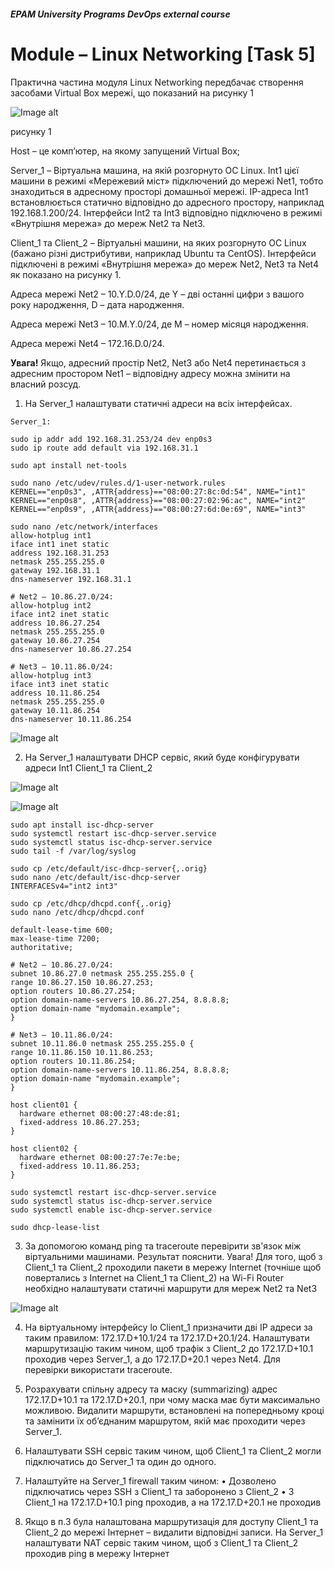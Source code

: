 ##### EPAM University Programs DevOps external course

# Module – Linux Networking [Task 5]

Практична частина модуля Linux Networking передбачає створення засобами Virtual Box мережі, що показаний на рисунку 1

![Image alt](img/module_5_task_5_part1_0.png)

рисунку 1

Host – це комп’ютер, на якому запущений Virtual Box;

Server_1 – Віртуальна машина, на якій розгорнуто ОС Linux. Int1 цієї машини в режимі «Мережевий міст» підключений до мережі Net1, тобто знаходиться в адресному просторі домашньої мережі. IP-адреса Int1 встановлюється статично відповідно до адресного простору, наприклад 192.168.1.200/24. Інтерфейси Int2 та Int3 відповідно підключено в режимі «Внутрішня мережа» до мереж Net2 та Net3.

Client_1 та Client_2 – Віртуальні машини, на яких розгорнуто ОС Linux (бажано різні дистрибутиви, наприклад Ubuntu та CentOS). Інтерфейси підключені в режимі «Внутрішня мережа» до мереж Net2, Net3 та Net4 як показано на рисунку 1.

Адреса мережі Net2 – 10.Y.D.0/24, де Y – дві останні цифри з вашого року народження, D – дата народження.

Адреса мережі Net3 – 10.M.Y.0/24, де M – номер місяця народження.

Адреса мережі Net4 – 172.16.D.0/24.

__Увага!__ Якщо, адресний простір Net2, Net3 або Net4 перетинається з адресним простором Net1 – відповідну адресу можна змінити на власний розсуд.


1. На Server_1 налаштувати статичні адреси на всіх інтерфейсах.

```
Server_1:

sudo ip addr add 192.168.31.253/24 dev enp0s3
sudo ip route add default via 192.168.31.1

sudo apt install net-tools

sudo nano /etc/udev/rules.d/1-user-network.rules
KERNEL=="enp0s3", ,ATTR{address}=="08:00:27:8c:0d:54", NAME="int1"
KERNEL=="enp0s8", ,ATTR{address}=="08:00:27:02:96:ac", NAME="int2"
KERNEL=="enp0s9", ,ATTR{address}=="08:00:27:6d:0e:69", NAME="int3"

sudo nano /etc/network/interfaces
allow-hotplug int1
iface int1 inet static
address 192.168.31.253
netmask 255.255.255.0
gateway 192.168.31.1
dns-nameserver 192.168.31.1

# Net2 – 10.86.27.0/24:
allow-hotplug int2
iface int2 inet static
address 10.86.27.254
netmask 255.255.255.0
gateway 10.86.27.254
dns-nameserver 10.86.27.254

# Net3 – 10.11.86.0/24:
allow-hotplug int3
iface int3 inet static
address 10.11.86.254
netmask 255.255.255.0
gateway 10.11.86.254
dns-nameserver 10.11.86.254
```

![Image alt](img/module_5_task_5_part1_1.png)

2. На Server_1 налаштувати DHCP сервіс, який буде конфігурувати адреси Int1 Client_1 та Client_2

![Image alt](img/module_5_task_5_part1_2.png)

![Image alt](img/module_5_task_5_part1_2-1.png)

```
sudo apt install isc-dhcp-server
sudo systemctl restart isc-dhcp-server.service
sudo systemctl status isc-dhcp-server.service
sudo tail -f /var/log/syslog

sudo cp /etc/default/isc-dhcp-server{,.orig}
sudo nano /etc/default/isc-dhcp-server
INTERFACESv4="int2 int3"

sudo cp /etc/dhcp/dhcpd.conf{,.orig}
sudo nano /etc/dhcp/dhcpd.conf

default-lease-time 600;
max-lease-time 7200;
authoritative;

# Net2 – 10.86.27.0/24:
subnet 10.86.27.0 netmask 255.255.255.0 {
range 10.86.27.150 10.86.27.253;
option routers 10.86.27.254;
option domain-name-servers 10.86.27.254, 8.8.8.8;
option domain-name "mydomain.example";
}

# Net3 – 10.11.86.0/24:
subnet 10.11.86.0 netmask 255.255.255.0 {
range 10.11.86.150 10.11.86.253;
option routers 10.11.86.254;
option domain-name-servers 10.11.86.254, 8.8.8.8;
option domain-name "mydomain.example";
}

host client01 {
  hardware ethernet 08:00:27:48:de:81;
  fixed-address 10.86.27.253;
}

host client02 {
  hardware ethernet 08:00:27:7e:7e:be;
  fixed-address 10.11.86.253;
}

sudo systemctl restart isc-dhcp-server.service
sudo systemctl status isc-dhcp-server.service
sudo systemctl enable isc-dhcp-server.service

sudo dhcp-lease-list
```

3. За допомогою команд ping та traceroute перевірити зв'язок між віртуальними машинами. Результат пояснити.
Увага! Для того, щоб з Client_1 та Client_2 проходили пакети в мережу Internet (точніше щоб повертались з Internet на Client_1 та Client_2) на Wi-Fi Router необхідно налаштувати статичні маршрути для мереж Net2 та Net3

![Image alt](img/module_5_task_5_part1_3.png)

4. На віртуальному інтерфейсу lo Client_1 призначити дві ІР адреси за таким правилом: 172.17.D+10.1/24 та 172.17.D+20.1/24. Налаштувати маршрутизацію таким чином, щоб трафік з Client_2 до 172.17.D+10.1 проходив через Server_1, а до 172.17.D+20.1 через Net4. Для перевірки використати traceroute.

5. Розрахувати спільну адресу та маску (summarizing) адрес 172.17.D+10.1 та 172.17.D+20.1, при чому маска має бути максимально можливою. Видалити маршрути, встановлені на попередньому кроці та замінити їх об’єднаним маршрутом, якій має проходити через Server_1.

6. Налаштувати SSH сервіс таким чином, щоб Client_1 та Client_2 могли підключатись до Server_1 та один до одного.

7. Налаштуйте на Server_1 firewall таким чином:
• Дозволено підключатись через SSH з Client_1 та заборонено з Client_2
• З Client_1 на 172.17.D+10.1 ping проходив, а на 172.17.D+20.1 не проходив

8. Якщо в п.3 була налаштована маршрутизація для доступу Client_1 та Client_2 до мережі Інтернет – видалити відповідні записи. На Server_1 налаштувати NAT сервіс таким чином, щоб з Client_1 та Client_2 проходив ping в мережу Інтернет
